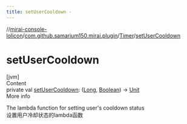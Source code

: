 ```yaml
---
title: setUserCooldown -
---
```

//[mirai-console-lolicon](../../../index.md)/[com.github.samarium150.mirai.plugin](../index.md)/[Timer](index.md)/[setUserCooldown](set-user-cooldown.md)



# setUserCooldown  
[jvm]  
Content  
private val [setUserCooldown](set-user-cooldown.md): ([Long](https://kotlinlang.org/api/latest/jvm/stdlib/kotlin/-long/index.html), [Boolean](https://kotlinlang.org/api/latest/jvm/stdlib/kotlin/-boolean/index.html)) -> [Unit](https://kotlinlang.org/api/latest/jvm/stdlib/kotlin/-unit/index.html)  
More info  


The lambda function for setting user's cooldown status <br> 设置用户冷却状态的lambda函数

  



